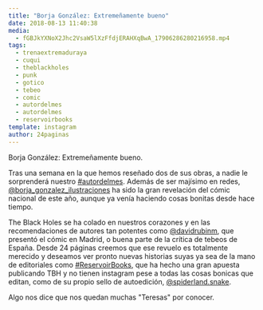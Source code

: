 ```yaml
---
title: "Borja González: Extremeñamente bueno"
date: 2018-08-13 11:40:38
media: 
  - fGBJkYXNoX2Jhc2VsaW5lXzFfdjERAHXqBwA_17906286280216958.mp4
tags: 
  - trenaextremaduraya
  - cuqui
  - theblackholes
  - punk
  - gotico
  - tebeo
  - comic
  - autordelmes
  - autordelmes
  - reservoirbooks
template: instagram
author: 24paginas
---
```


Borja González: Extremeñamente bueno.

Tras una semana en la que hemos reseñado dos de sus obras, a nadie le sorprenderá nuestro [#autordelmes](/tags/autordelmes). Además de ser majísimo en redes, [@borja_gonzalez_ilustraciones](https://instagram.com/borja_gonzalez_ilustraciones) ha sido la gran revelación del cómic nacional de este año, aunque ya venía haciendo cosas bonitas desde hace tiempo.

The Black Holes se ha colado en nuestros corazones y en las recomendaciones de autores tan potentes como [@davidrubinm](https://instagram.com/davidrubinm), que presentó el cómic en Madrid, o buena parte de la crítica de tebeos de España. Desde 24 páginas creemos que ese revuelo es totalmente merecido y deseamos ver pronto nuevas historias suyas ya sea de la mano de editoriales como [#ReservoirBooks](/tags/reservoirbooks), que ha hecho una gran apuesta publicando TBH y no tienen instagram pese a todas las cosas bonicas que editan, como de su propio sello de autoedición, [@spiderland.snake](https://instagram.com/spiderland.snake).

Algo nos dice que nos quedan muchas "Teresas" por conocer.
